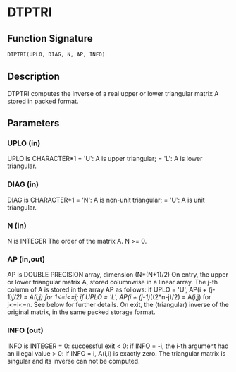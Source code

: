 # DTPTRI

## Function Signature

```fortran
DTPTRI(UPLO, DIAG, N, AP, INFO)
```

## Description


 DTPTRI computes the inverse of a real upper or lower triangular
 matrix A stored in packed format.

## Parameters

### UPLO (in)

UPLO is CHARACTER*1 = 'U': A is upper triangular; = 'L': A is lower triangular.

### DIAG (in)

DIAG is CHARACTER*1 = 'N': A is non-unit triangular; = 'U': A is unit triangular.

### N (in)

N is INTEGER The order of the matrix A. N >= 0.

### AP (in,out)

AP is DOUBLE PRECISION array, dimension (N*(N+1)/2) On entry, the upper or lower triangular matrix A, stored columnwise in a linear array. The j-th column of A is stored in the array AP as follows: if UPLO = 'U', AP(i + (j-1)*j/2) = A(i,j) for 1<=i<=j; if UPLO = 'L', AP(i + (j-1)*((2*n-j)/2) = A(i,j) for j<=i<=n. See below for further details. On exit, the (triangular) inverse of the original matrix, in the same packed storage format.

### INFO (out)

INFO is INTEGER = 0: successful exit < 0: if INFO = -i, the i-th argument had an illegal value > 0: if INFO = i, A(i,i) is exactly zero. The triangular matrix is singular and its inverse can not be computed.

